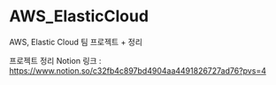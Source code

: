 # AWS_ElasticCloud
AWS, Elastic Cloud 팀 프로젝트 + 정리

프로젝트 정리 Notion 링크 : https://www.notion.so/c32fb4c897bd4904aa4491826727ad76?pvs=4
